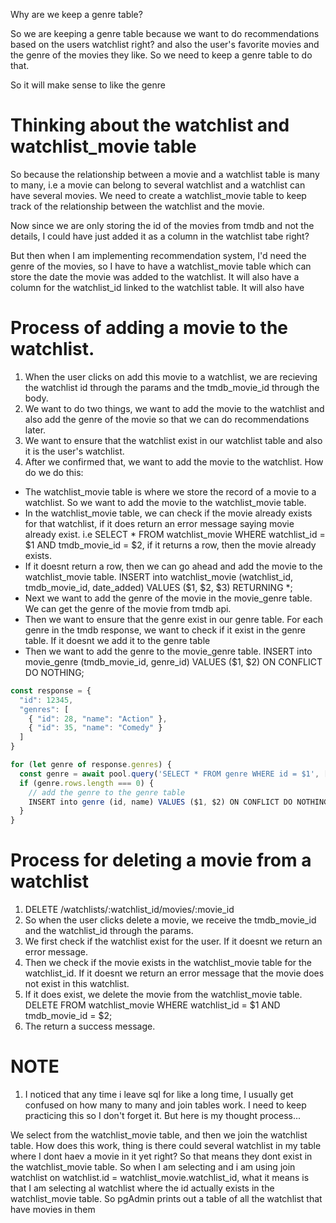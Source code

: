 Why are we keep a genre table?

So we are keeping a genre table because we want to do recommendations based on the users watchlist right? and also the user's favorite movies and the genre of the movies they like. So we need to keep a genre table to do that.

So it will make sense to like the genre 

# Thinking about the watchlist and watchlist_movie table
So because the relationship between a movie and a watchlist table is many to many, i.e a movie can belong to several watchlist and a watchlist can have several movies. We need to create a watchlist_movie table to keep track of the relationship between the watchlist and the movie.

Now since we are only storing the id of the movies from tmdb and not the details, I could have just added it as a column in the watchlist tabe right?

But then when I am implementing recommendation system, I'd need the genre of the movies, so I have to have a watchlist_movie table which can store the date the movie was added to the watchlist. It will also have a column for the watchlist_id linked to the watchlist table. It will also have 

# Process of adding a movie to the watchlist.
1. When the user clicks on add this movie to a watchlist, we are recieving the watchlist id through the params and the tmdb_movie_id through the body.
2. We want to do two things, we want to add the movie to the watchlist and also add the genre of the movie so that we can do recommendations later.
3. We want to ensure that the watchlist exist in our watchlist table and also it is the user's watchlist.
4. After we confirmed that, we want to add the movie to the watchlist. How do we do this:
- The watchlist_movie table is where we store the record of a movie to a watchlist. So we want to add the movie to the watchlist_movie table.
- In the watchlist_movie table, we can check if the movie already exists for that watchlist, if it does return an error message saying movie already exist. i.e SELECT * FROM watchlist_movie WHERE watchlist_id = $1 AND tmdb_movie_id = $2, if it returns a row, then the movie already exists.
- If it doesnt return a row, then we can go ahead and add the movie to the watchlist_movie table. INSERT into watchlist_movie (watchlist_id, tmdb_movie_id, date_added) VALUES ($1, $2, $3) RETURNING *;
- Next we want to add the genre of the movie in the movie_genre table. We can get the genre of the movie from tmdb api.
- Then we want to ensure that the genre exist in our genre table. For each genre in the tmdb response, we want to check if it exist in the genre table. If it doesnt we add it to the genre table
- Then we want to add the genre to the movie_genre table. INSERT into movie_genre (tmdb_movie_id, genre_id) VALUES ($1, $2) ON CONFLICT DO NOTHING;
```ts
const response = {
  "id": 12345,
  "genres": [
    { "id": 28, "name": "Action" },
    { "id": 35, "name": "Comedy" }
  ]
}

for (let genre of response.genres) {
  const genre = await pool.query('SELECT * FROM genre WHERE id = $1', [genre.id]);
  if (genre.rows.length === 0) {
    // add the genre to the genre table
    INSERT into genre (id, name) VALUES ($1, $2) ON CONFLICT DO NOTHING;
  }
}


```

# Process for deleting a movie from a watchlist
1. DELETE /watchlists/:watchlist_id/movies/:movie_id
2. So when the user clicks delete a movie, we receive the tmdb_movie_id and the watchlist_id through the params. 
3. We first check if the watchlist exist for the user. If it doesnt we return an error message.
4. Then we check if the movie exists in the watchlist_movie table for the watchlist_id. If it doesnt we return an error message that the movie does not exist in this watchlist.
5. If it does exist, we delete the movie from the watchlist_movie table. DELETE FROM watchlist_movie WHERE watchlist_id = $1 AND tmdb_movie_id = $2;
6. The return a success message.


# NOTE
1. I noticed that any time i leave sql for like a long time, I usually get confused on how many to many and join tables work. I need to keep practicing this so I don't forget it. But here is my thought process...

We select from the watchlist_movie table, and then we join the watchlist table. How does this work, thing is there could several watchlist in my table where I dont haev a movie in it yet right? So that means they dont exist in the watchlist_movie table. So when I am selecting and i am using join watchlist on watchlist.id = watchlist_movie.watchlist_id, what it means is that I am selecting al watchlist where the id actually exists in the watchlist_movie table. So pgAdmin prints out a table of all the watchlist that have movies in them